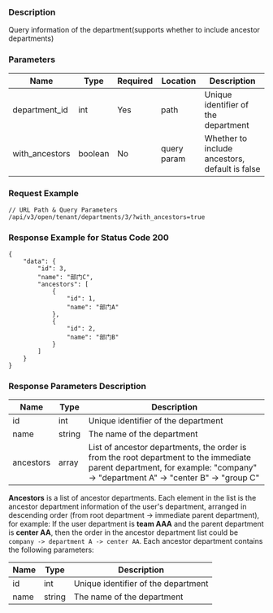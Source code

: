 ### Description

Query information of the department(supports whether to include ancestor departments)

### Parameters

| Name           | Type    | Required | Location    | Description                                    |
|----------------|---------|----------|-------------|------------------------------------------------|
| department_id  | int     | Yes      | path        | Unique identifier of the department            |
| with_ancestors | boolean | No       | query param | Whether to include ancestors, default is false |

### Request Example

```
// URL Path & Query Parameters
/api/v3/open/tenant/departments/3/?with_ancestors=true
```

### Response Example for Status Code 200

```json5
{
    "data": {
        "id": 3,
        "name": "部门C",
        "ancestors": [
            {
                "id": 1,
                "name": "部门A"
            },
            {
                "id": 2,
                "name": "部门B"
            }
        ]
    }
}
```

### Response Parameters Description

| Name      | Type   | Description                                                                                                                                                                 |
|-----------|--------|-----------------------------------------------------------------------------------------------------------------------------------------------------------------------------|
| id        | int    | Unique identifier of the department                                                                                                                                         |
| name      | string | The name of the department                                                                                                                                                  |
| ancestors | array  | List of ancestor departments, the order is from the root department to the immediate parent department, for example: "company" -> "department A" -> "center B" -> "group C" |

**Ancestors** is a list of ancestor departments. Each element in the list is the ancestor department information of the
user's department, arranged in descending order (from root department -> immediate parent department), for
example: If the user department is **team AAA** and the parent department is **center AA**, then the order in the
ancestor department list could be `company -> department A -> center AA`. Each ancestor department contains the
following parameters:

| Name | Type   | Description                         |
|------|--------|-------------------------------------|
| id   | int    | Unique identifier of the department |
| name | string | The name of the department          |
